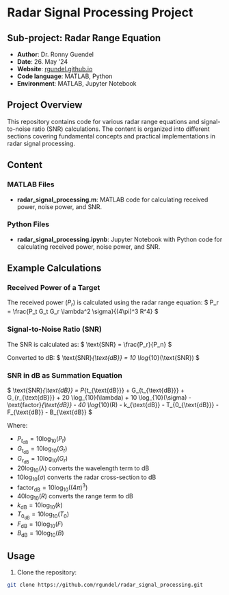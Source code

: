 # Radar Signal Processing Project
## Sub-project: Radar Range Equation

* **Author**: Dr. Ronny Guendel
* **Date**: 26. May '24  
* **Website**: [rgundel.github.io](https://rgundel.github.io/)
* **Code language**: MATLAB, Python
* **Environment**: MATLAB, Jupyter Notebook

## Project Overview

This repository contains code for various radar range equations and signal-to-noise ratio (SNR) calculations. The content is organized into different sections covering fundamental concepts and practical implementations in radar signal processing.

## Content

### MATLAB Files
- **radar_signal_processing.m**: MATLAB code for calculating received power, noise power, and SNR.

### Python Files
- **radar_signal_processing.ipynb**: Jupyter Notebook with Python code for calculating received power, noise power, and SNR.

## Example Calculations

### Received Power of a Target
The received power ($P_r$) is calculated using the radar range equation:
$ P_r = \frac{P_t G_t G_r \lambda^2 \sigma}{(4\pi)^3 R^4} $

### Signal-to-Noise Ratio (SNR)
The SNR is calculated as:
$ \text{SNR} = \frac{P_r}{P_n} $

Converted to dB:
$ \text{SNR}_{\text{dB}} = 10 \log_{10}(\text{SNR}) $

### SNR in dB as Summation Equation
$ \text{SNR}_{\text{dB}} = P_{t_{\text{dB}}} + G_{t_{\text{dB}}} + G_{r_{\text{dB}}} + 20 \log_{10}(\lambda) + 10 \log_{10}(\sigma) - \text{factor}_{\text{dB}} - 40 \log_{10}(R) - k_{\text{dB}} - T_{0_{\text{dB}}} - F_{\text{dB}} - B_{\text{dB}} $

Where:
- $P_{t_{\text{dB}}} = 10 \log_{10}(P_t)$
- $G_{t_{\text{dB}}} = 10 \log_{10}(G_t)$
- $G_{r_{\text{dB}}} = 10 \log_{10}(G_r)$
- $20 \log_{10}(\lambda)$ converts the wavelength term to dB
- $10 \log_{10}(\sigma)$ converts the radar cross-section to dB
- $\text{factor}_{\text{dB}} = 10 \log_{10}((4 \pi)^3)$
- $40 \log_{10}(R)$ converts the range term to dB
- $k_{\text{dB}} = 10 \log_{10}(k)$
- $T_{0_{\text{dB}}} = 10 \log_{10}(T_0)$
- $F_{\text{dB}} = 10 \log_{10}(F)$
- $B_{\text{dB}} = 10 \log_{10}(B)$

## Usage

1. Clone the repository:
```sh
git clone https://github.com/rgundel/radar_signal_processing.git
